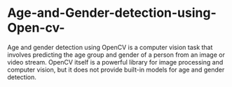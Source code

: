 # Age-and-Gender-detection-using-Open-cv-
Age and gender detection using OpenCV is a computer vision task that involves predicting the age group and gender of a person from an image or video stream. OpenCV itself is a powerful library for image processing and computer vision, but it does not provide built-in models for age and gender detection. 
